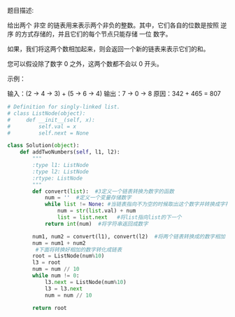 题目描述:

给出两个 非空 的链表用来表示两个非负的整数。其中，它们各自的位数是按照 逆序 的方式存储的，并且它们的每个节点只能存储 一位 数字。

如果，我们将这两个数相加起来，则会返回一个新的链表来表示它们的和。

您可以假设除了数字 0 之外，这两个数都不会以 0 开头。

示例：

输入：(2 -> 4 -> 3) + (5 -> 6 -> 4)
输出：7 -> 0 -> 8
原因：342 + 465 = 807

```python
# Definition for singly-linked list.
# class ListNode(object):
#     def __init__(self, x):
#         self.val = x
#         self.next = None

class Solution(object):
    def addTwoNumbers(self, l1, l2):
        """
        :type l1: ListNode
        :type l2: ListNode
        :rtype: ListNode
        """
        def convert(list):  #3定义一个链表转换为数字的函数
            num = ''  #定义一个变量存储数字
            while list != None: #当链表指向不为空的时候取出这个数字并转换成字符串以便进行直接进行字符串相加
                num = str(list.val) + num
                list = list.next   #将list指向list的下一个
            return int(num)  #将字符串返回成数字

        num1, num2 = convert(l1), convert(l2)  #将两个链表转换成的数字相加
        num = num1 + num2
         #下面将转换好相加的数字转化成链表
        root = ListNode(num%10)
        l3 = root
        num = num // 10
        while num != 0:
            l3.next = ListNode(num%10)
            l3 = l3.next
            num = num // 10

        return root
        
```
